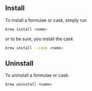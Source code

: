 ---
---

## Install

To install a formulae or cask, simply run

```sh
brew install <name>
```

or to be sure, you install the cask

```sh
brew install --cask <name>
```

## Uninstall

To uninstall a formulae or cask:

```shell
brew uninstall <name>
```
